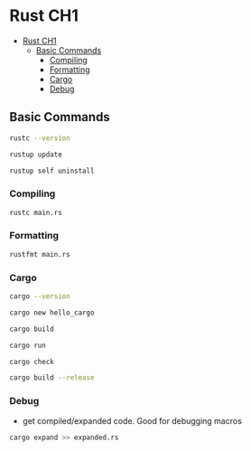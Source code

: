 # Rust CH1

- [Rust CH1](#rust-ch1)
  - [Basic Commands](#basic-commands)
    - [Compiling](#compiling)
    - [Formatting](#formatting)
    - [Cargo](#cargo)
    - [Debug](#debug)

## Basic Commands

```sh
rustc --version
```

```sh
rustup update
```

```sh
rustup self uninstall
```
### Compiling

```sh
rustc main.rs
```

### Formatting

```sh
rustfmt main.rs
```

### Cargo

```sh
cargo --version
```

```sh
cargo new hello_cargo
```

```sh
cargo build
```

```sh
cargo run
```

```sh
cargo check
```

```sh
cargo build --release
```

### Debug

- get compiled/expanded code. Good for debugging macros

```sh
cargo expand >> expanded.rs
```
